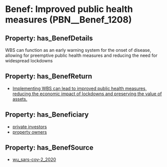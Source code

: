 # Benef: __Improved public health measures__ (PBN__Benef_1208)

## Property: has_BenefDetails

WBS can function as an early warning system for the onset of disease, allowing for preemptive public health measures and reducing the need for widespread lockdowns

## Property: has_BenefReturn

* [Implementing WBS can lead to improved public health measures, reducing the economic impact of lockdowns and preserving the value of assets.](../BenefReturn/PBN__BenefReturn_1351)

## Property: has_Beneficiary

* [private investors](../Stakeholder/PBN__Stakeholder_89)
* [property owners](../Stakeholder/PBN__Stakeholder_177)

## Property: has_BenefSource

* [wu_sars-cov-2_2020](../Article/PBN__Article_251)

